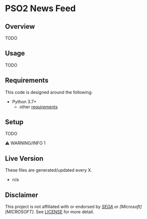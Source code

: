 # PSO2 News Feed

## Overview

TODO

## Usage

TODO

## Requirements

This code is designed around the following:

- Python 3.7+
    - other [requirements](requirements.txt)

## Setup

TODO

⚠️ WARNING/INFO 1

## Live Version

These files are generated/updated every X.

- n/a

## Disclaimer

This project is not affiliated with or endorsed by *[SEGA][SEGA]* or *[Microsoft][MICROSOFT]*. See [LICENSE](LICENSE) for more detail.

[SEGA]: https://www.sega.com/
